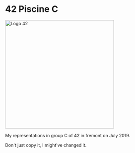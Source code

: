 # 42 Piscine C

<img src="https://www.42.us.org/wp-content/themes/42/images/42_logo_black.sv" width="350" title="Logo 42">

My representations in group C of 42 in fremont on July 2019.

Don't just copy it, I might've changed it.
